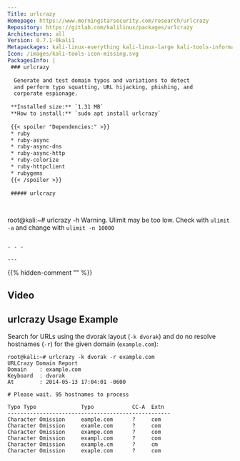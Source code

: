 ```yaml
---
Title: urlcrazy
Homepage: https://www.morningstarsecurity.com/research/urlcrazy
Repository: https://gitlab.com/kalilinux/packages/urlcrazy
Architectures: all
Version: 0.7.1-0kali1
Metapackages: kali-linux-everything kali-linux-large kali-tools-information-gathering 
Icon: /images/kali-tools-icon-missing.svg
PackagesInfo: |
 ### urlcrazy
 
  Generate and test domain typos and variations to detect
  and perform typo squatting, URL hijacking, phishing, and
  corporate espionage.
 
 **Installed size:** `1.31 MB`  
 **How to install:** `sudo apt install urlcrazy`  
 
 {{< spoiler "Dependencies:" >}}
 * ruby
 * ruby-async
 * ruby-async-dns
 * ruby-async-http
 * ruby-colorize
 * ruby-httpclient
 * rubygems
 {{< /spoiler >}}
 
 ##### urlcrazy
 
 
 ```
 root@kali:~# urlcrazy -h
 Warning. Ulimit may be too low. Check with `ulimit -a` and change with `ulimit -n 10000`
 ```
 
 - - -
 
---
```

{{% hidden-comment "<!--Do not edit anything above this line-->" %}}

## Video

<script type="text/javascript" src="https://asciinema.org/a/31882.js" id="asciicast-31882" async></script>

## urlcrazy Usage Example

Search for URLs using the dvorak layout (`-k dvorak`) and do no resolve hostnames (`-r`) for the given domain (`example.com`):

```
root@kali:~# urlcrazy -k dvorak -r example.com
URLCrazy Domain Report
Domain    : example.com
Keyboard  : dvorak
At        : 2014-05-13 17:04:01 -0600

# Please wait. 95 hostnames to process

Typo Type              Typo            CC-A  Extn
---------------------------------------------------
Character Omission     eample.com      ?     com
Character Omission     examle.com      ?     com
Character Omission     exampe.com      ?     com
Character Omission     exampl.com      ?     com
Character Omission     example.cm      ?     cm
Character Omission     exaple.com      ?     com
```
